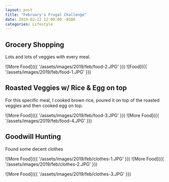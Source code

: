 ```yaml
---
layout: post
title: "February's Frugal Challenge"
date: 2019-02-12 12:00:00 -0500
categories: Lifestyle
---
```




## Grocery Shopping 
 
Lots and lots of veggies with every meal.

![More Food]({{ '/assets/images/2019/feb/food-2.JPG' }}) ![Food]({{ '/assets/images/2019/feb/food-1.JPG' }})

## Roasted Veggies w/ Rice & Egg on top

For this specific meal, I cooked brown rice, poured it on top of the roasted veggies and then cooked egg on top.

![More Food]({{ '/assets/images/2019/feb/food-3.JPG' }}) ![More Food]({{ '/assets/images/2019/feb/food-4.JPG' }})

## Goodwill Hunting

Found some decent clothes 

![More Food]({{ '/assets/images/2019/feb/clothes-1.JPG' }}) ![More Food]({{ '/assets/images/2019/feb/clothes-2.JPG' }})

![More Food]({{ '/assets/images/2019/feb/clothes-3.JPG' }})






